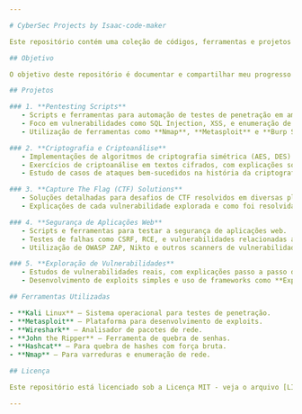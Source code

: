 ```yaml
---

# CyberSec Projects by Isaac-code-maker

Este repositório contém uma coleção de códigos, ferramentas e projetos desenvolvidos por mim, PhantomGlitch, relacionados à área de cibersegurança. O foco está em explorar técnicas e ferramentas de pentesting, criptografia, análise de vulnerabilidades e muito mais.

## Objetivo

O objetivo deste repositório é documentar e compartilhar meu progresso e aprendizado na área de cibersegurança, com ênfase em pentesting, criptografia e práticas de defesa.

## Projetos

### 1. **Pentesting Scripts**
   - Scripts e ferramentas para automação de testes de penetração em ambientes controlados.
   - Foco em vulnerabilidades como SQL Injection, XSS, e enumeração de portas e serviços.
   - Utilização de ferramentas como **Nmap**, **Metasploit** e **Burp Suite**.

### 2. **Criptografia e Criptoanálise**
   - Implementações de algoritmos de criptografia simétrica (AES, DES) e assimétrica (RSA, ECC).
   - Exercícios de criptoanálise em textos cifrados, com explicações sobre como explorar fraquezas em algoritmos de cifra.
   - Estudo de casos de ataques bem-sucedidos na história da criptografia.

### 3. **Capture The Flag (CTF) Solutions**
   - Soluções detalhadas para desafios de CTF resolvidos em diversas plataformas.
   - Explicações de cada vulnerabilidade explorada e como foi resolvida.

### 4. **Segurança de Aplicações Web**
   - Scripts e ferramentas para testar a segurança de aplicações web.
   - Testes de falhas como CSRF, RCE, e vulnerabilidades relacionadas a autenticação e autorização.
   - Utilização de OWASP ZAP, Nikto e outros scanners de vulnerabilidades.

### 5. **Exploração de Vulnerabilidades**
   - Estudos de vulnerabilidades reais, com explicações passo a passo de como foram exploradas.
   - Desenvolvimento de exploits simples e uso de frameworks como **ExploitDB**.

## Ferramentas Utilizadas

- **Kali Linux** – Sistema operacional para testes de penetração.
- **Metasploit** – Plataforma para desenvolvimento de exploits.
- **Wireshark** – Analisador de pacotes de rede.
- **John the Ripper** – Ferramenta de quebra de senhas.
- **Hashcat** – Para quebra de hashes com força bruta.
- **Nmap** – Para varreduras e enumeração de rede.

## Licença

Este repositório está licenciado sob a Licença MIT - veja o arquivo [LICENSE](LICENSE) para mais detalhes.

---
```

